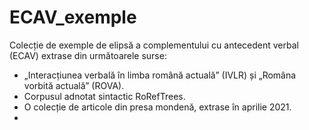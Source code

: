# ECAV_exemple
Colecție de exemple de elipsă a complementului cu antecedent verbal (ECAV) extrase din următoarele surse:
* „Interacțiunea verbală în limba română actuală”  (IVLR) și „Româna vorbită actuală”  (ROVA).
* Corpusul adnotat sintactic RoRefTrees.
* O colecție de articole din presa mondenă, extrase în aprilie 2021.
*  

